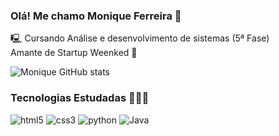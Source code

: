 ### Olá! Me chamo Monique Ferreira 💜
🖳 Cursando Análise e desenvolvimento de sistemas (5ª Fase) <br>
Amante de Startup Weenked 🚀


![Monique GitHub stats](https://github-readme-stats.vercel.app/api?username=MoniqueFerreira&show_icons=true&theme=gruvbox)


### Tecnologias Estudadas 👨🏼‍💻
<div style="display: inline-block;">
<img src="https://img.shields.io/badge/HTML5-E34F26?style=for-the-badge&logo=html5&logoColor=white" alt="html5">
 <img src="https://img.shields.io/badge/CSS-239120?&style=for-the-badge&logo=css3&logoColor=white" alt="css3">
<img src="https://img.shields.io/badge/Python-3776AB?style=for-the-badge&logo=python&logoColor=white" alt="python">
<img src="https://img.shields.io/badge/Java-ED8B00?style=for-the-badge&logo=openjdk&logoColor=white" alt="Java">

</div>





